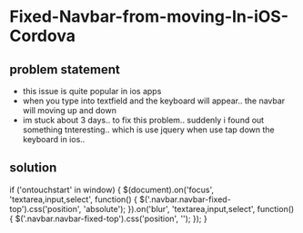 # Fixed-Navbar-from-moving-In-iOS-Cordova

## problem statement

- this issue is quite popular in ios apps
- when you type into textfield and the keyboard will appear.. the navbar will moving up and down
- im stuck about 3 days.. to fix this problem.. suddenly i found out something tnteresting.. which is use jquery when use tap down the keyboard in ios..

## solution

if ('ontouchstart' in window) {
    $(document).on('focus', 'textarea,input,select', function() {
        $('.navbar.navbar-fixed-top').css('position', 'absolute');
    }).on('blur', 'textarea,input,select', function() {
        $('.navbar.navbar-fixed-top').css('position', '');
    });
}
